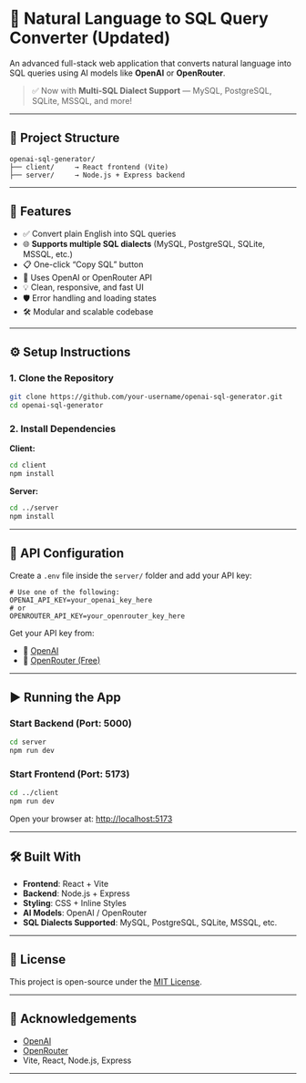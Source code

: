 # 🧠 Natural Language to SQL Query Converter (Updated)

An advanced full-stack web application that converts natural language into SQL queries using AI models like **OpenAI** or **OpenRouter**.

> ✅ Now with **Multi-SQL Dialect Support** — MySQL, PostgreSQL, SQLite, MSSQL, and more!

---

## 📁 Project Structure

```
openai-sql-generator/
├── client/     → React frontend (Vite)
├── server/     → Node.js + Express backend
```

---

## 🚀 Features

- ✅ Convert plain English into SQL queries
- 🌐 **Supports multiple SQL dialects** (MySQL, PostgreSQL, SQLite, MSSQL, etc.)
- 📋 One-click “Copy SQL” button
- 🧠 Uses OpenAI or OpenRouter API
- 💡 Clean, responsive, and fast UI
- 🛡️ Error handling and loading states
- 🛠️ Modular and scalable codebase

---

## ⚙️ Setup Instructions

### 1. Clone the Repository

```bash
git clone https://github.com/your-username/openai-sql-generator.git
cd openai-sql-generator
```

### 2. Install Dependencies

**Client:**

```bash
cd client
npm install
```

**Server:**

```bash
cd ../server
npm install
```

---

## 🔐 API Configuration

Create a `.env` file inside the `server/` folder and add your API key:

```env
# Use one of the following:
OPENAI_API_KEY=your_openai_key_here
# or
OPENROUTER_API_KEY=your_openrouter_key_here
```

Get your API key from:

- 🔹 [OpenAI](https://platform.openai.com/account/api-keys)
- 🔹 [OpenRouter (Free)](https://openrouter.ai)

---

## ▶️ Running the App

### Start Backend (Port: 5000)

```bash
cd server
npm run dev
```

### Start Frontend (Port: 5173)

```bash
cd ../client
npm run dev
```

Open your browser at: [http://localhost:5173](http://localhost:5173)

---

## 🛠 Built With

- **Frontend**: React + Vite  
- **Backend**: Node.js + Express  
- **Styling**: CSS + Inline Styles  
- **AI Models**: OpenAI / OpenRouter  
- **SQL Dialects Supported**: MySQL, PostgreSQL, SQLite, MSSQL, etc.

---

## 📜 License

This project is open-source under the [MIT License](LICENSE).

---

## 🙌 Acknowledgements

- [OpenAI](https://platform.openai.com/)
- [OpenRouter](https://openrouter.ai)
- Vite, React, Node.js, Express

---
